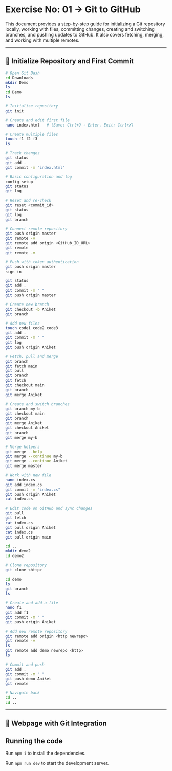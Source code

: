 # Exercise No: 01 → Git to GitHub  

This document provides a step-by-step guide for initializing a Git repository locally, working with files, committing changes, creating and switching branches, and pushing updates to GitHub. It also covers fetching, merging, and working with multiple remotes.

---

## 📌  Initialize Repository and First Commit

```bash
# Open Git Bash
cd Downloads
mkdir Demo
ls
cd Demo
ls

# Initialize repository
git init

# Create and edit first file
nano index.html   # (Save: Ctrl+O → Enter, Exit: Ctrl+X)

# Create multiple files
touch f1 f2 f3
ls

# Track changes
git status
git add .
git commit -m "index.html"

# Basic configuration and log
config setup
git status
git log

# Reset and re-check
git reset <commit_id>
git status
git log
git branch

# Connect remote repository
git push origin master
git remote -v
git remote add origin <GitHub_ID_URL>
git remote
git remote -v

# Push with token authentication
git push origin master
sign in

git status
git add .
git commit -m " "
git push origin master

# Create new branch
git checkout -b Aniket
git branch

# Add new files
touch code1 code2 code3
git add .
git commit -m " "
git log
git push origin Aniket

# Fetch, pull and merge
git branch
git fetch main
git pull
git branch
git fetch
git checkout main
git branch
git merge Aniket

# Create and switch branches
git branch my-b
git checkout main
git branch
git merge Aniket
git checkout Aniket
git branch
git merge my-b

# Merge helpers
git merge --help
git merge --continue my-b
git merge --continue Aniket
git merge master

# Work with new file
nano index.cs
git add index.cs
git commit -m "index.cs"
git push origin Aniket
cat index.cs

# Edit code on GitHub and sync changes
git pull
git fetch
cat index.cs
git pull origin Aniket
cat index.cs
git pull origin main

cd ..
mkdir demo2
cd demo2

# Clone repository
git clone <http>

cd demo
ls
git branch
ls

# Create and add a file
nano f1
git add f1
git commit -m " "
git push origin Aniket

# Add new remote repository
git remote add origin <http newrepo>
git remote -v
ls
git remote add demo newrepo <http>
ls

# Commit and push
git add .
git commit -m " "
git push demo Aniket
git remote

# Navigate back
cd ..
cd ..

```

---
 ## 📌 Webpage with Git Integration
  ## Running the code

  Run `npm i` to install the dependencies.

  Run `npm run dev` to start the development server.

  
